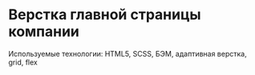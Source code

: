 # Верстка главной страницы компании
Используемые технологии:
HTML5, SCSS, БЭМ, адаптивная верстка, grid, flex 
